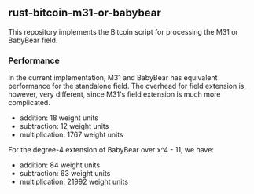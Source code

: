 ## rust-bitcoin-m31-or-babybear

This repository implements the Bitcoin script for processing the M31 or BabyBear field.

### Performance

In the current implementation, M31 and BabyBear has equivalent performance for the standalone field. 
The overhead for field extension is, however, very different, since M31's field extension is much more complicated.

- addition: 18 weight units
- subtraction: 12 weight units
- multiplication: 1767 weight units

For the degree-4 extension of BabyBear over x^4 - 11, we have:

- addition: 84 weight units
- subtraction: 63 weight units
- multiplication: 21992 weight units
